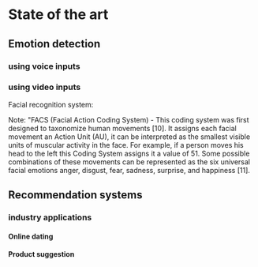 
# State of the art

## Emotion detection

### using voice inputs

### using video inputs

Facial recognition system: 

Note: "FACS (Facial Action Coding System) - This coding system was first designed to taxonomize
human movements [10]. It assigns each facial movement
an Action Unit (AU), it can be interpreted as the smallest visible units of muscular activity in the face. For example,
if a person moves his head to the left this Coding System
assigns it a value of 51. Some possible combinations of
these movements can be represented as the six universal
facial emotions anger, disgust, fear, sadness, surprise, and
happiness [11].


## Recommendation systems

### industry applications

#### Online dating

#### Product suggestion 

### 
